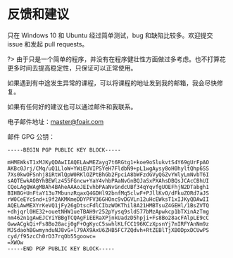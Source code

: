 # 反馈和建议

只在 Windows 10 和 Ubuntu 经过简单测试，bug 和缺陷比较多。欢迎提交 issue 和发起 pull requests。

?> 由于只是一个简单的程序，并没有在程序健壮性方面做过多考虑。也不打算花更多时间去提高稳定性，只保证可以正常使用。

如果遇到有中途发生异常的课程，可以将课程的地址发到我的邮箱，我会尽快修复。

如果有任何好的建议也可以通过邮件和我联系。

电子邮件地址：[master@foair.com](mailto:master@foair.com)

邮件 GPG 公钥：

```text
-----BEGIN PGP PUBLIC KEY BLOCK-----

mHMEWksT1xMJKyQDAwIIAQELAwMEZayg7t6RGtg1+koe9oSlukvtS4Y69gUrFpAO
AKBc0Jrj/CMq/uQ1LloW+YWiEUVIPSYeH7FldbN9+pL1wgAysy8oH0hyltQhp6SS
7Xs0kwOFSnhj8iRtWlQpW0RKlOZPtBhGb2FpciA8bWFzdGVyQGZvYWlyLmNvbT6I
sAQTEwkAOBYhBEWlz455FGncw+YaY4vhbPAaNvGnBQJaSxPXAhsDBQsJCAcCBhUI
CQoLAgQWAgMBAh4BAheAAAoJEIvhbPAaNvGndcUBf34qYqvfgUOEFhjN2DTabgh1
BIHBG+UnFtaY13u7MbunzRqaxQ4GDHl92bnfMq5clwF+PJllKvO/dFkuZORd7aJS
rW0CeEYcSnd+i9f2AKMKmeDDYPFV36GHOnc9vDGVLn12uHcEWksT1xIJKyQDAwII
AQELAwMEXYrKeVQ1jFy26gDtscFdlCIbzWOKThil8A21HMBTsuZ4GEHl/1BsZVTQ
+dhjqrl0HE32+ouetNHW1ueTBAH9r252pYysq9sldS77bMzApwkcp1bTXinAzTmg
nm462n1gAwEJCYiYBBgTCQAgFiEERaXPjnkUadzD5hpji+Fs8Bo28acFAlpLE9cC
GwwACgkQi+Fs8Bo28acj0gF+OgKycC5swhlKLfCC196KCzXpsnYj7mIRFYAnNm9z
MJSdaohBGwmynduNJ8vG+l79AX9AxU6ZHB5FC7ZQdvh+RtZEBlTjXBODpxDCUwPS
cyd/f95zcCh0rD37rqOb55goowc=
=XWOw
-----END PGP PUBLIC KEY BLOCK-----
```